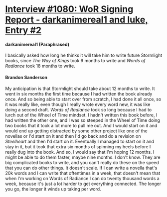 # [Interview #1080: WoR Signing Report - darkanimereal1 and luke, Entry #2](https://www.theoryland.com/intvmain.php?i=1080#2)

#### darkanimereal1 (Paraphrased)

I basically asked how long he thinks it will take him to write future Stormlight books, since
*The Way of Kings*
took 6 months to write and
*Words of Radiance*
took 18 months to write.

#### Brandon Sanderson

My anticipation is that Stormlight should take about 12 months to write. It went in six months the first time because I had written the book already once. And so being able to start over from scratch, I had done it all once, so it was really like, even though I really wrote every word new, it was like doing a second draft.
*Words of Radiance*
took so long because I had to lurch out of the Wheel of Time mindset. I hadn't written this book before, I had written the other one, and I was so steeped in the Wheel of Time doing two books that it took a lot more to pull me out. And I would start on it and would end up getting distracted by some other project like one of the novellas or I'd start on it and then I'd go back and do a revision on
*Steelheart*
and then I'd start on it. Eventually I managed to start on it and stay in it, but it took that extra six months of spinning my heels before I really dug into the book. And so, I would say that I'm hoping 12 months. I might be able to do them faster, maybe nine months. I don't know. They are big complicated books to write, and you can't really do these on the speed that you can do other things. It doesn't scale. If I can write a novella that's 20k words and I can write that oftentimes in a week, that doesn't mean that when I'm working on Words of Radiance I can do twenty thousand words a week, because it's just a lot harder to get everything connected. The longer you go, the longer it winds up taking per word.

